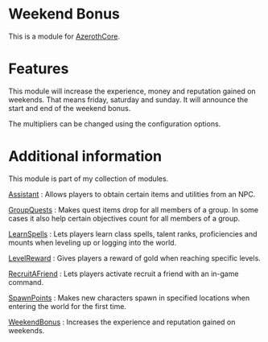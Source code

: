 # Weekend Bonus
This is a module for [AzerothCore](https://github.com/azerothcore/azerothcore-wotlk).

# Features
This module will increase the experience, money and reputation gained on weekends. That means friday, saturday and sunday. It will announce the start and end of the weekend bonus.

The multipliers can be changed using the configuration options.

# Additional information
This module is part of my collection of modules.

[Assistant](https://github.com/tkn963/mod-assistant) : Allows players to obtain certain items and utilities from an NPC.

[GroupQuests](https://github.com/tkn963/mod-groupquests) : Makes quest items drop for all members of a group. In some cases it also help certain objectives count for all members of a group.

[LearnSpells](https://github.com/tkn963/mod-learnspells) : Lets players learn class spells, talent ranks, proficiencies and mounts when leveling up or logging into the world.

[LevelReward](https://github.com/tkn963/mod-levelreward) : Gives players a reward of gold when reaching specific levels.

[RecruitAFriend](https://github.com/tkn963/mod-recruitafriend) : Lets players activate recruit a friend with an in-game command.

[SpawnPoints](https://github.com/tkn963/mod-spawnpoints) : Makes new characters spawn in specified locations when entering the world for the first time.

[WeekendBonus](https://github.com/tkn963/mod-weekendbonus) : Increases the experience and reputation gained on weekends.
